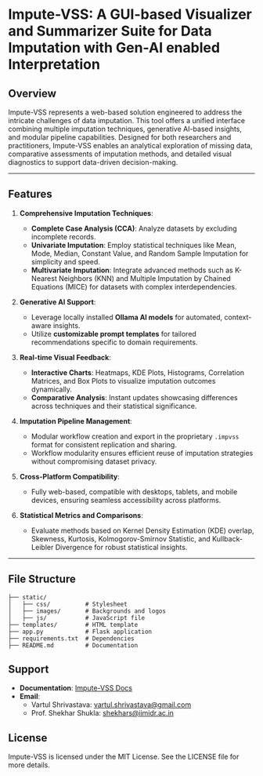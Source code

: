 # Impute-VSS: A GUI-based Visualizer and Summarizer Suite for Data Imputation with Gen-AI enabled Interpretation

## Overview
Impute-VSS represents a web-based solution engineered to address the intricate challenges of data imputation. This tool offers a unified interface combining multiple imputation techniques, generative AI-based insights, and modular pipeline capabilities. Designed for both researchers and practitioners, Impute-VSS enables an analytical exploration of missing data, comparative assessments of imputation methods, and detailed visual diagnostics to support data-driven decision-making.

---

## Features

1. **Comprehensive Imputation Techniques**:
   - **Complete Case Analysis (CCA)**: Analyze datasets by excluding incomplete records.
   - **Univariate Imputation**: Employ statistical techniques like Mean, Mode, Median, Constant Value, and Random Sample Imputation for simplicity and speed.
   - **Multivariate Imputation**: Integrate advanced methods such as K-Nearest Neighbors (KNN) and Multiple Imputation by Chained Equations (MICE) for datasets with complex interdependencies.

2. **Generative AI Support**:
   - Leverage locally installed **Ollama AI models** for automated, context-aware insights.
   - Utilize **customizable prompt templates** for tailored recommendations specific to domain requirements.

3. **Real-time Visual Feedback**:
   - **Interactive Charts**: Heatmaps, KDE Plots, Histograms, Correlation Matrices, and Box Plots to visualize imputation outcomes dynamically.
   - **Comparative Analysis**: Instant updates showcasing differences across techniques and their statistical significance.

4. **Imputation Pipeline Management**:
   - Modular workflow creation and export in the proprietary `.impvss` format for consistent replication and sharing.
   - Workflow modularity ensures efficient reuse of imputation strategies without compromising dataset privacy.

5. **Cross-Platform Compatibility**:
   - Fully web-based, compatible with desktops, tablets, and mobile devices, ensuring seamless accessibility across platforms.

6. **Statistical Metrics and Comparisons**:
   - Evaluate methods based on Kernel Density Estimation (KDE) overlap, Skewness, Kurtosis, Kolmogorov-Smirnov Statistic, and Kullback-Leibler Divergence for robust statistical insights.

---

## File Structure
```
├── static/
│   ├── css/          # Stylesheet
│   ├── images/       # Backgrounds and logos
│   ├── js/           # JavaScript file
├── templates/        # HTML template
├── app.py            # Flask application
├── requirements.txt  # Dependencies
├── README.md         # Documentation
```

## Support
- **Documentation**: [Impute-VSS Docs](https://vartul-shrivastava.github.io/ImputeVSS-documentation-github.io/)
- **Email**: 
  - Vartul Shrivastava: vartul.shrivastava@gmail.com
  - Prof. Shekhar Shukla: shekhars@iimidr.ac.in

## License
Impute-VSS is licensed under the MIT License. See the LICENSE file for more details.